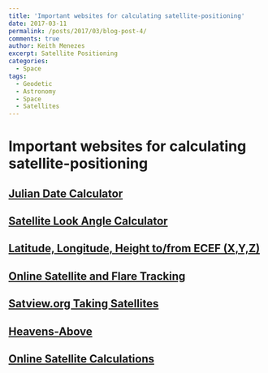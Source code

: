 ```yaml
---
title: 'Important websites for calculating satellite-positioning'
date: 2017-03-11
permalink: /posts/2017/03/blog-post-4/
comments: true
author: Keith Menezes
excerpt: Satellite Positioning
categories:
  - Space
tags:
  - Geodetic
  - Astronomy
  - Space
  - Satellites
---
```


# Important websites for calculating satellite-positioning

## [Julian Date Calculator](http://aa.usno.navy.mil/data/docs/JulianDate.php)

## [Satellite Look Angle Calculator](http://www.groundcontrol.com/Satellite_Look_Angle_Calculator.htm)

## [Latitude, Longitude, Height to/from ECEF (X,Y,Z)](http://www.oc.nps.edu/oc2902w/coord/llhxyz.htm)

## [Online Satellite and Flare Tracking](http://www.satflare.com/track.asp#TOP)

## [Satview.org Taking Satellites](http://www.satview.org/)

## [Heavens-Above](http://www.heavens-above.com/)

## [Online Satellite Calculations](http://www.satellite-calculations.com/)

<div id="fb-root"></div>
<script>(function(d, s, id) {
  var js, fjs = d.getElementsByTagName(s)[0];
  if (d.getElementById(id)) return;
  js = d.createElement(s); js.id = id;
  js.src = "//connect.facebook.net/en_US/sdk.js#xfbml=1&version=v2.8";
  fjs.parentNode.insertBefore(js, fjs);
}(document, 'script', 'facebook-jssdk'));</script>

<div class="fb-like" data-href="http://keithmenezes.ca/posts/2017/03/blog-post-4/" data-layout="standard" data-action="like" data-size="large" data-show-faces="true" data-share="false"></div>

<div class="fb-send" data-href="http://keithmenezes.ca/posts/2017/03/blog-post-4/"></div>
